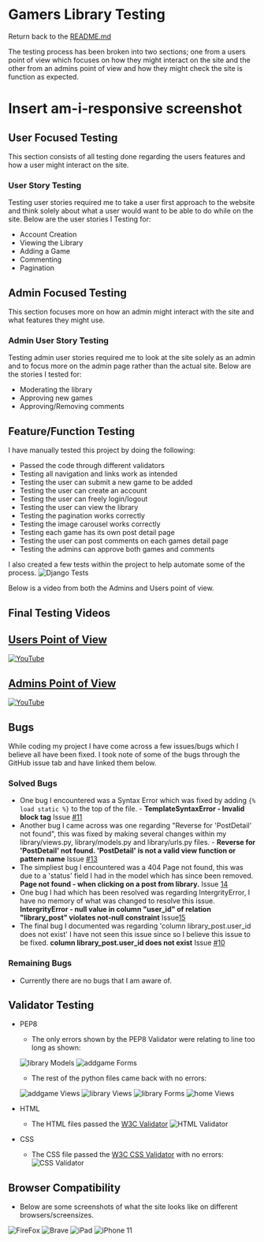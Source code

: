 # Gamers Library Testing
Return back to the [README.md](README.md)

The testing process has been broken into two sections; one from a users point of view which focuses on how they might interact on the site and the other from an admins point of view and how they might check the site is function as expected.

# Insert am-i-responsive screenshot

## User Focused Testing
This section consists of all testing done regarding the users features and how a user might interact on the site.

### User Story Testing
Testing user stories required me to take a user first approach to the website and think solely about what a user would want to be able to do while on the site. Below are the user stories I Testing for:

* Account Creation
* Viewing the Library
* Adding a Game
* Commenting
* Pagination

## Admin Focused Testing
This section focuses more on how an admin might interact with the site and what features they might use.

### Admin User Story Testing
Testing admin user stories required me to look at the site solely as an admin and to focus more on the admin page rather than the actual site. Below are the stories I tested for:

* Moderating the library
* Approving new games
* Approving/Removing comments

## Feature/Function Testing
I have manually tested this project by doing the following:
* Passed the code through different validators
* Testing all navigation and links work as intended
* Testing the user can submit a new game to be added
* Testing the user can create an account
* Testing the user can freely login/logout
* Testing the user can view the library
* Testing the pagination works correctly
* Testing the image carousel works correctly
* Testing each game has its own post detail page
* Testing the user can post comments on each games detail page
* Testing the admins can approve both games and comments

I also created a few tests within the project to help automate some of the process.
![Django Tests](documentation/testing/django-tests.png)

Below is a video from both the Admins and Users point of view.

## Final Testing Videos

## [Users Point of View](https://youtu.be/HkCbdaipWF0)
[![YouTube](documentation/testing/admin-yt.png)](https://youtu.be/U_kbEO-b1B4)

## [Admins Point of View](https://youtu.be/SFvBN6OmioY)
[![YouTube](documentation/testing/user-yt.png)](https://youtu.be/U_kbEO-b1B4)

## Bugs
While coding my project I have come across a few issues/bugs which I believe all have been fixed. I took note of some of the bugs through the GitHub issue tab and have linked them below.

### Solved Bugs
* One bug I encountered was a Syntax Error which was fixed by adding `{% load static %}` to the top of the file. - **TemplateSyntaxError - Invalid block tag** Issue [#11](https://github.com/GitHub-Harrison/gamers-library/issues/11)
* Another bug I came across was one regarding "Reverse for 'PostDetail' not found", this was fixed by making several changes within my library/views.py, library/models.py and library/urls.py files. - **Reverse for 'PostDetail' not found. 'PostDetail' is not a valid view function or pattern name** Issue [#13](https://github.com/GitHub-Harrison/gamers-library/issues/13)
* The simpliest bug I encountered was a 404 Page not found, this was due to a 'status' field I had in the model which has since been removed. **Page not found - when clicking on a post from library.** Issue [14](https://github.com/GitHub-Harrison/gamers-library/issues/14)
* One bug I had which has been resolved was regarding IntergrityError, I have no memory of what was changed to resolve this issue. **IntergrityError - null value in column "user_id" of relation "library_post" violates not-null constraint** Issue[15](https://github.com/GitHub-Harrison/gamers-library/issues/15)
* The final bug I documented was regarding 'column library_post.user_id does not exist' I have not seen this issue since so I believe this issue to be fixed. **column library_post.user_id does not exist** Issue [#10](https://github.com/GitHub-Harrison/gamers-library/issues/10)

### Remaining Bugs
* Currently there are no bugs that I am aware of.

## Validator Testing

* PEP8
    * The only errors shown by the PEP8 Validator were relating to line too long as shown:
    
    ![library Models](documentation/testing/library-models.png)
    ![addgame Forms](documentation/testing/addgame-forms.png)

    * The rest of the python files came back with no errors:

    ![addgame Views](documentation/testing/addgame-views.png)
    ![library Views](documentation/testing/library-views.png)
    ![library Forms](documentation/testing/library-forms.png)
    ![home Views](documentation/testing/home-views.png)

* HTML
    * The HTML files passed the [W3C Validator](https://validator.w3.org/nu/?doc=https%3A%2F%2Fgamers-library.herokuapp.com)
        ![HTML Validator](documentation/testing/html-validator.png)

* CSS 
    * The CSS file passed the [W3C CSS Validator](https://jigsaw.w3.org/css-validator/validator) with no errors:
        ![CSS Validator](documentation/testing/css-validator.png)

## Browser Compatibility

* Below are some screenshots of what the site looks like on different browsers/screensizes.

![FireFox](documentation/testing/browser/firefox.png)
![Brave](documentation/testing/browser/brave.png)
![iPad](documentation/testing/browser/ipad.png)
![iPhone 11](documentation/testing/browser/iphone-11.png)